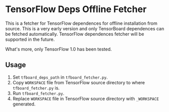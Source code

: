 # TensorFlow Deps Offline Fetcher

This is a fetcher for TensorFlow dependences for offline installation from source. This is a very early version and only TensorBoard dependences can be fetched automatically. TensorFlow dependences fetcher will be supported in the future.

What's more, only TensorFlow 1.0 has been tested.

## Usage

1. Set `tfboard_deps_path` in `tfboard_fetcher.py`.
2. Copy `WORKSPACE` file from TensorFlow source directory to where `tfboard_fetcher.py` is.
3. Run `tfboard_fetcher.py`.
4. Replace `WORKSPACE` file in TensorFlow source directory with `_WORKSPACE` generated.
